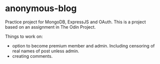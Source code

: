 # anonymous-blog

Practice project for MongoDB, ExpressJS and OAuth. This is a project based on an assignment in The Odin Project.

Things to work on:

- option to become premium member and admin. Including censoring of real names of post unless admin.
- creating comments.
